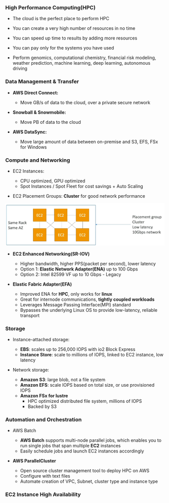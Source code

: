### High Performance Computing(HPC)

* The cloud is the perfect place to perform HPC
* You can create a very high number of resources in no time
* You can speed up time to results by adding more resources
* You can pay only for the systems you have used

* Perform genomics, computational chemistry, financial risk modeling, weather prediction, machine learning, deep learning, autonomous driving


### Data Management & Transfer

* **AWS Direct Connect:**
  * Move GB/s of data to the cloud, over a private secure network
  
* **Snowball & Snowmobile:**
  * Move PB of data to the cloud

* **AWS DataSync:**
  * Move large amount of data between on-premise and S3, EFS, FSx for Windows

### Compute and Networking

* EC2 Instances:
  * CPU optimized, GPU optimized
  * Spot Instances / Spot Fleet for cost savings + Auto Scaling
  
* EC2 Placement Groups: **Cluster** for good network performance

<img src="../../images/solutions/high-performance-computing/ec2-placement-group.png" alt="EC2 Placement Group">

* **EC2 Enhanced Networking(SR-IOV)**
  * Higher bandwidth, higher PPS(packet per second), lower latency
  * Option 1: **Elastic Network Adapter(ENA)** up to 100 Gbps
  * Option 2: Intel 82599 VF up to 10 Gbps - Legacy

* **Elastic Fabric Adapter(EFA)**
  * Improved ENA for **HPC**, only works for **linux**
  * Great for internode communications, **tightly coupled workloads**
  * Leverages Message Passing Interface(MPI) standard
  * Bypasses the underlying Linux OS to provide low-latency, reliable transport

### Storage

* Instance-attached storage:
  * **EBS**: scales up to 256,000 IOPS with io2 Block Express
  * **Instance Store**: scale to millions of IOPS, linked to EC2 instance, low latency
  
* Network storage:
  * **Amazon S3**: large blob, not a file system
  * **Amazon EFS**: scale IOPS based on total size, or use provisioned IOPS
  * **Amazon FSx for lustre**
    * HPC optimized distributed file system, millions of IOPS
    * Backed by S3

### Automation and Orchestration

* AWS Batch
  * **AWS Batch** supports multi-node parallel jobs, which enables you to run single jobs that span multiple **EC2** instances
  * Easily schedule jobs and launch EC2 instances accordingly
  
* **AWS ParallelCluster**
  * Open source cluster management tool to deploy HPC on AWS
  * Configure with text files
  * Automate creation of VPC, Subnet, cluster type and instance type

### EC2 Instance High Availability
